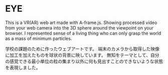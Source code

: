 # EYE
This is a VR(AR) web art made with A-frame.js. Showing processed video from your web camera into the 3D sphere around the viewpoint on your browser. I represented sense of a living thing who can only grasp the world as a mass of minimum particles.

学校の課題のために作ったウェブアートです。
端末のカメラから取得した映像に加工を加えたものを球状の背景に映しています。
無知をテーマとして、自分の感覚できる最小単位の粒の集まり以外に何も見出すことのできないような状態を表現しました。
